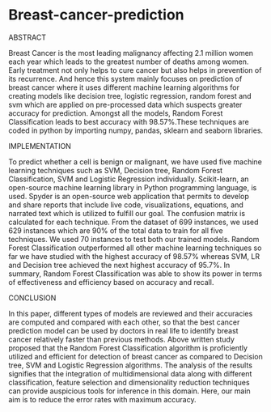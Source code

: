 # Breast-cancer-prediction

ABSTRACT

Breast Cancer is the most leading malignancy affecting 2.1 million women each year which leads to the greatest number of deaths among women. Early treatment not only helps to cure cancer but also helps in prevention of its recurrence. And hence this system mainly focuses on prediction of breast cancer where it uses different machine learning algorithms for creating models like decision tree, logistic regression, random forest and svm which are applied on pre-processed data which suspects greater accuracy for prediction. Amongst all the models, Random Forest Classification leads to best accuracy with 98.57%.These techniques are coded in python by importing numpy, pandas, sklearn and seaborn libraries.


IMPLEMENTATION 

To predict whether a cell is benign or malignant, we have used five machine learning techniques such as SVM, Decision tree, Random Forest Classification, SVM and Logistic Regression individually. Scikit-learn, an open-source machine learning library in Python programming language, is used. Spyder is an open-source web application that permits to develop and share reports that include live code, visualizations, equations, and narrated text which is utilized to fulfill our goal. The confusion matrix is calculated for each technique. From the dataset of 699 instances, we used 629 instances which are 90% of the total data to train for all five techniques. We used 70 instances to test both our trained models. Random Forest Classification outperformed all other machine learning techniques so far we have studied with the highest accuracy of 98.57% whereas SVM, LR and Decision tree achieved the next highest accuracy of 95.7%. In summary, Random Forest Classification was able to show its power in terms of effectiveness and efficiency based on accuracy and recall. 


CONCLUSION

In this paper, different types of models are reviewed and their accuracies are computed and compared with each other, so that the best cancer prediction model can be used by doctors in real life to identify breast cancer relatively faster than previous methods. Above written study proposed that the Random Forest Classification algorithm is proficiently utilized and efficient for detection of breast cancer as compared to Decision tree, SVM and Logistic Regression algorithms. The analysis of the results signifies that the integration of multidimensional data along with different classification, feature selection and dimensionality reduction techniques can provide auspicious tools for inference in this domain. Here, our main aim is to reduce the error rates with maximum accuracy.
